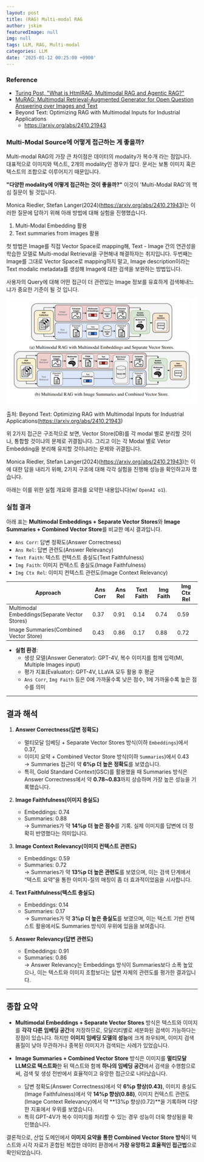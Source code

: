 ```yaml
---
layout: post
title: (RAG) Multi-modal RAG
author: jskim
featuredImage: null
img: null
tags: LLM, RAG, Multi-modal
categories: LLM
date: '2025-01-12 00:25:00 +0900'
---
```


### Reference
- [Turing Post, "What is HtmlRAG, Multimodal RAG and Agentic RAG?"](https://www.turingpost.com/p/html-multimodal-agentic-rag)
- [MuRAG: Multimodal Retrieval-Augmented Generator for Open Question Answering over Images and Text](https://arxiv.org/pdf/2210.02928)
- Beyond Text: Optimizing RAG with Multimodal Inputs for Industrial Applications
    - https://arxiv.org/abs/2410.21943

### Multi-Modal Source에 어떻게 접근하는 게 좋을까?
Multi-modal RAG의 가장 큰 차이점은 데이터의 modality가 복수개 라는 점입니다. 대표적으로 이미지와 텍스트, 2개의 modality인 경우가 많다. 문서는 보통 이미지 혹은 텍스트의 조합으로 이루어지기 때문입니다.

**"다양한 modality에 어떻게 접근하는 것이 좋을까?"** 이것이 'Multi-Modal RAG'의 핵심 질문이 될 것입니다.

Monica Riedler, Stefan Langer(2024)(https://arxiv.org/abs/2410.21943)는 이러한 질문에 답하기 위해 아래 방법에 대해 실험을 진행했습니다. 

1. Multi-Modal Embedding 활용
2. Text summaries from images 활용

첫 방법은 Image를 직접 Vector Space로 mapping해, Text - Image 간의 연관성을 학습한 모델로 Multi-modal Retrieval을 구현해내 해결하자는 취지입니다. 두번째는 Image를 그대로 Vector Space로 mapping하지 말고, Image description이라는 Text modalic metadata를 생성해 Image에 대한 검색을 보완하는 방법입니다.

사용자의 Query에 대해 어떤 접근이 더 관련있는 Image 정보를 유효하게 검색해내느냐가 중요한 기준이 될 것 입니다.

<img src="../assets/img/llm/multimodalrag1.png" alt="Wrong Path">

출처: Beyond Text: Optimizing RAG with Multimodal Inputs for Industrial Applications(https://arxiv.org/abs/2410.21943)

위 2가지 접근은 구조적으로 보면, Vector Store(DB)를 각 modal 별로 분리할 것이냐, 통합할 것이냐의 문제로 귀결됩니다.
그리고 이는 각 Modal 별로 Vetor Embedding을 분리해 유지할 것이냐라는 문제와 귀결됩니다.

Monica Riedler, Stefan Langer(2024)(https://arxiv.org/abs/2410.21943)는 이에 대한 답을 내리기 위해, 2가지 구조에 대해 각각 실험을 진행해 성능을 확인하고자 했습니다.

아래는 이를 위한 실험 개요와 결과를 요약한 내용입니다(w/ `OpenAI o1`).

### 실험 결과

아래 표는 **Multimodal Embeddings + Separate Vector Stores**와 **Image Summaries + Combined Vector Store**를 비교한 예시 결과입니다.
- `Ans Corr`: 답변 정확도(Answer Correctness)
- `Ans Rel`: 답변 관련도(Answer Relevancy)
- `Text Faith`: 텍스트 컨텍스트 충실도(Text Faithfulness)
- `Img Faith`: 이미지 컨텍스트 충실도(Image Faithfulness)
- `Img Ctx Rel`: 이미지 컨텍스트 관련도(Image Context Relevancy)

| **Approach**                | **Ans Corr** | **Ans Rel** | **Text Faith** | **Img Faith** | **Img Ctx Rel** |
|-----------------------------|--------------|-------------|----------------|---------------|-----------------|
| Multimodal Embeddings(Separate Vector Stores)      | 0.37         | 0.91        | 0.14           | 0.74          | 0.59            |
| Image Summaries(Combined Vector Store)             | 0.43         | 0.86        | 0.17           | 0.88          | 0.72            |


- **실험 환경**:  
  - 생성 모델(Answer Generator): GPT-4V, 복수 이미지를 함께 입력(MI, Multiple Images input)  
  - 평가 지표(Evaluator): GPT-4V, LLaVA 모두 활용 후 평균
  - `Ans Corr`, `Img Faith` 등은 0에 가까울수록 낮은 점수, 1에 가까울수록 높은 점수를 의미

---

## 결과 해석

1. **Answer Correctness(답변 정확도)**  
   - 멀티모달 임베딩 + Separate Vector Stores 방식(이하 `Embeddings`)에서 0.37,  
   - 이미지 요약 + Combined Vector Store 방식(이하 `Summaries`)에서 0.43  
   → Summaries 접근이 약 **6%p 더 높은 정확도**를 보였습니다.  
   - 특히, Gold Standard Context(GSC)를 활용했을 때 Summaries 방식은 Answer Correctness에서 약 **0.78~0.83**까지 상승하며 가장 높은 성능을 기록했습니다.

2. **Image Faithfulness(이미지 충실도)**  
   - Embeddings: 0.74  
   - Summaries: 0.88  
   → Summaries가 약 **14%p 더 높은 점수**를 기록. 실제 이미지를 답변에 더 정확히 반영했다는 의미입니다.

3. **Image Context Relevancy(이미지 컨텍스트 관련도)**  
   - Embeddings: 0.59  
   - Summaries: 0.72  
   → Summaries가 약 **13%p 더 높은 관련도**를 보였으며, 이는 검색 단계에서 “텍스트 요약”을 통한 이미지-질의 매칭이 좀 더 효과적이었음을 시사합니다.

4. **Text Faithfulness(텍스트 충실도)**  
   - Embeddings: 0.14  
   - Summaries: 0.17  
   → Summaries가 약 **3%p 더 높은 충실도**를 보였으며, 이는 텍스트 기반 컨텍스트 활용에서도 Summaries 방식이 우위에 있음을 보여줍니다.

5. **Answer Relevancy(답변 관련도)**  
   - Embeddings: 0.91  
   - Summaries: 0.86  
   → Answer Relevancy는 Embeddings 방식이 Summaries보다 소폭 높았으나, 이는 텍스트와 이미지 조합보다는 답변 자체의 관련도를 평가한 결과입니다.

---

## 종합 요약

- **Multimodal Embeddings + Separate Vector Stores** 방식은 텍스트와 이미지를 **각각 다른 임베딩 공간**에 저장하므로, 모달리티별로 세분화된 검색이 가능하다는 장점이 있습니다. 하지만 **이미지 임베딩 모델의 성능**에 크게 좌우되며, 이미지 검색 품질이 낮아 무관하거나 중복된 이미지가 검색되는 사례가 있었습니다.

- **Image Summaries + Combined Vector Store** 방식은 이미지를 **멀티모달 LLM으로 텍스트화**한 뒤 텍스트와 함께 **하나의 임베딩 공간**에서 검색을 수행함으로써, 검색 및 생성 전반에서 효율적이고 유망한 접근으로 나타났습니다.  
  - 답변 정확도(Answer Correctness)에서 약 **6%p 향상(0.43)**, 이미지 충실도(Image Faithfulness)에서 약 **14%p 향상(0.88)**, 이미지 컨텍스트 관련도(Image Context Relevancy)에서 약 **13%p 향상(0.72)**을 기록하며 다양한 지표에서 우위를 보였습니다.  
  - 특히 GPT-4V가 복수 이미지를 처리할 수 있는 경우 성능이 더욱 향상됨을 확인했습니다.

결론적으로, 산업 도메인에서 **이미지 요약을 통한 Combined Vector Store 방식**이 텍스트와 시각 자료가 혼합된 복잡한 데이터 환경에서 **가장 유망하고 효율적인 접근법**으로 확인되었습니다.